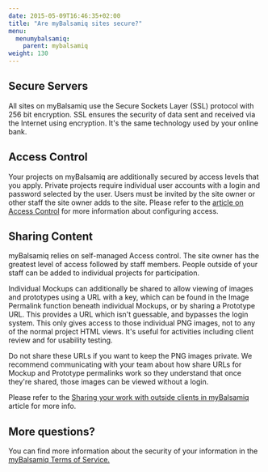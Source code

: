 ```yaml
---
date: 2015-05-09T16:46:35+02:00
title: "Are myBalsamiq sites secure?"
menu:
  menumybalsamiq:
    parent: mybalsamiq
weight: 130
---
```


## Secure Servers

All sites on myBalsamiq use the Secure Sockets Layer (SSL) protocol with 256 bit encryption. SSL ensures the security of data sent and received via the Internet using encryption. It's the same technology used by your online bank.

## Access Control

Your projects on myBalsamiq are additionally secured by access levels that you apply. Private projects require individual user accounts with a login and password selected by the user. Users must be invited by the site owner or other staff the site owner adds to the site. Please refer to the [article on Access Control](http://support.balsamiq.com/customer/portal/articles/229097-mybalsamiq-access-control-matrix) for more information about configuring access.

## Sharing Content

myBalsamiq relies on self-managed Access control. The site owner has the greatest level of access followed by staff members. People outside of your staff can be added to individual projects for participation.

Individual Mockups can additionally be shared to allow viewing of images and prototypes using a URL with a key, which can be found in the Image Permalink function beneath individual Mockups, or by sharing a Prototype URL. This provides a URL which isn't guessable, and bypasses the login system. This only gives access to those individual PNG images, not to any of the normal project HTML views. It's useful for activities including client review and for usability testing.

Do not share these URLs if you want to keep the PNG images private. We recommend communicating with your team about how share URLs for Mockup and Prototype permalinks work so they understand that once they're shared, those images can be viewed without a login.

Please refer to the [Sharing your work with outside clients in myBalsamiq](http://support.balsamiq.com/customer/portal/articles/235574) article for more info.

## More questions?

You can find more information about the security of your information in the [myBalsamiq Terms of Service.](http://support.balsamiq.com/customer/portal/articles/174898)


